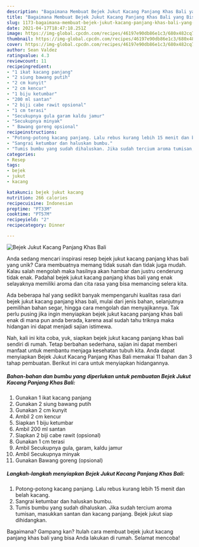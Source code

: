 ```yaml
---
description: "Bagaimana Membuat Bejek Jukut Kacang Panjang Khas Bali yang Bisa Manjain Lidah"
title: "Bagaimana Membuat Bejek Jukut Kacang Panjang Khas Bali yang Bisa Manjain Lidah"
slug: 1173-bagaimana-membuat-bejek-jukut-kacang-panjang-khas-bali-yang-bisa-manjain-lidah
date: 2021-04-17T18:47:18.251Z
image: https://img-global.cpcdn.com/recipes/46197e90db86e1c3/680x482cq70/bejek-jukut-kacang-panjang-khas-bali-foto-resep-utama.jpg
thumbnail: https://img-global.cpcdn.com/recipes/46197e90db86e1c3/680x482cq70/bejek-jukut-kacang-panjang-khas-bali-foto-resep-utama.jpg
cover: https://img-global.cpcdn.com/recipes/46197e90db86e1c3/680x482cq70/bejek-jukut-kacang-panjang-khas-bali-foto-resep-utama.jpg
author: Sean Valdez
ratingvalue: 4.3
reviewcount: 11
recipeingredient:
- "1 ikat kacang panjang"
- "2 siung bawang putih"
- "2 cm kunyit"
- "2 cm kencur"
- "1 biju ketumbar"
- "200 ml santan"
- "2 biji cabe rawit opsional"
- "1 cm terasi"
- "Secukupnya gula garam kaldu jamur"
- "Secukupnya minyak"
- " Bawang goreng opsional"
recipeinstructions:
- "Potong-potong kacang panjang. Lalu rebus kurang lebih 15 menit dan belah kacang."
- "Sangrai ketumbar dan haluskan bumbu."
- "Tumis bumbu yang sudah dihaluskan. Jika sudah tercium aroma tumisan, masukkan santan dan kacang panjang. Bejek jukut siap dihidangkan."
categories:
- Resep
tags:
- bejek
- jukut
- kacang

katakunci: bejek jukut kacang 
nutrition: 266 calories
recipecuisine: Indonesian
preptime: "PT33M"
cooktime: "PT57M"
recipeyield: "2"
recipecategory: Dinner

---
```



![Bejek Jukut Kacang Panjang Khas Bali](https://img-global.cpcdn.com/recipes/46197e90db86e1c3/680x482cq70/bejek-jukut-kacang-panjang-khas-bali-foto-resep-utama.jpg)

Anda sedang mencari inspirasi resep bejek jukut kacang panjang khas bali yang unik? Cara membuatnya memang tidak susah dan tidak juga mudah. Kalau salah mengolah maka hasilnya akan hambar dan justru cenderung tidak enak. Padahal bejek jukut kacang panjang khas bali yang enak selayaknya memiliki aroma dan cita rasa yang bisa memancing selera kita.

Ada beberapa hal yang sedikit banyak mempengaruhi kualitas rasa dari bejek jukut kacang panjang khas bali, mulai dari jenis bahan, selanjutnya pemilihan bahan segar, hingga cara mengolah dan menyajikannya. Tak perlu pusing jika ingin menyiapkan bejek jukut kacang panjang khas bali enak di mana pun anda berada, karena asal sudah tahu triknya maka hidangan ini dapat menjadi sajian istimewa.




Nah, kali ini kita coba, yuk, siapkan bejek jukut kacang panjang khas bali sendiri di rumah. Tetap berbahan sederhana, sajian ini dapat memberi manfaat untuk membantu menjaga kesehatan tubuh kita. Anda dapat menyiapkan Bejek Jukut Kacang Panjang Khas Bali memakai 11 bahan dan 3 tahap pembuatan. Berikut ini cara untuk menyiapkan hidangannya.

<!--inarticleads1-->

##### Bahan-bahan dan bumbu yang diperlukan untuk pembuatan Bejek Jukut Kacang Panjang Khas Bali:

1. Gunakan 1 ikat kacang panjang
1. Gunakan 2 siung bawang putih
1. Gunakan 2 cm kunyit
1. Ambil 2 cm kencur
1. Siapkan 1 biju ketumbar
1. Ambil 200 ml santan
1. Siapkan 2 biji cabe rawit (opsional)
1. Gunakan 1 cm terasi
1. Ambil Secukupnya gula, garam, kaldu jamur
1. Ambil Secukupnya minyak
1. Gunakan  Bawang goreng (opsional)




<!--inarticleads2-->

##### Langkah-langkah menyiapkan Bejek Jukut Kacang Panjang Khas Bali:

1. Potong-potong kacang panjang. Lalu rebus kurang lebih 15 menit dan belah kacang.
1. Sangrai ketumbar dan haluskan bumbu.
1. Tumis bumbu yang sudah dihaluskan. Jika sudah tercium aroma tumisan, masukkan santan dan kacang panjang. Bejek jukut siap dihidangkan.




Bagaimana? Gampang kan? Itulah cara membuat bejek jukut kacang panjang khas bali yang bisa Anda lakukan di rumah. Selamat mencoba!
